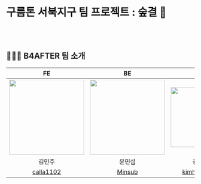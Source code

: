 # 구름톤 서북지구 팀 프로젝트 : 숲결 🌿


<br><br>

## 👨‍👨‍👧 B4AFTER 팀 소개

|                                                               FE                                                                |                                       BE                                        |                                        BE                                         |                                       BE                                        |                                       BE                                        |                                                             
|:-------------------------------------------------------------------------------------------------------------------------------:|:-------------------------------------------------------------------------------:|:---------------------------------------------------------------------------------:|:-------------------------------------------------------------------------------:|:-------------------------------------------------------------------------------:|
| <img src="https://avatars.githubusercontent.com/u/183798149?v=4" width="200"/>  | <img src="https://avatars.githubusercontent.com/u/75060858?s=400&u=4917b902ce67c045926c2dcc84052a307ef7b615&v=4" width="200" /> |  <img src="https://avatars.githubusercontent.com/u/163461154?v=4" width="160">  |  <img src="https://avatars.githubusercontent.com/u/127640204?v=4" width="160" />  | <img src="https://avatars.githubusercontent.com/u/158552165?v=4" width="180" />|  
|                                       김민주                                       |                                                                윤민섭                                                               |                                       김혜림                                       |                                        박채연                                        |                                       박세웅                                       |
|                   [calla1102](https://github.com/calla1102)                   |                  [Minsub](https://github.com/minsubyun1)                                             |                  [kimhyerim01](https://github.com/kimhyerim01)                  |                  [yeonchaepark](https://github.com/yeonchaepark)                  |                    [hardwoong](https://github.com/hardwoong)                    |
